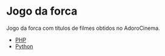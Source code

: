 # Jogo da forca

Jogo da forca com títulos de filmes obtidos no AdoroCinema.

* [PHP](jogodaforcav1.php)
* [Python](jogodaforcav1.py)